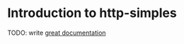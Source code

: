 # Introduction to http-simples

TODO: write [great documentation](http://jacobian.org/writing/what-to-write/)
